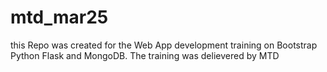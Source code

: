 # mtd_mar25
this Repo was created for the Web App development training on Bootstrap Python Flask and MongoDB. The training was delievered by MTD
